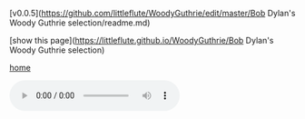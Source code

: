 [v0.0.5](https://github.com/littleflute/WoodyGuthrie/edit/master/Bob Dylan's Woody Guthrie selection/readme.md)

[show this page](https://littleflute.github.io/WoodyGuthrie/Bob Dylan's Woody Guthrie selection)

[home](..)



<audio controls id="player"> 
  <source src="https://littleflute.github.io/WoodyGuthrie/Bob Dylan's Woody Guthrie selection/cd/01_曲目 1.mp3" type="audio/mpeg">
Your browser does not support the audio element.
</audio>
<div id="xd"> 
</div>
<script>
var d = document.getElementById("xd"); 
var html = d.innerHTML; 
for(var n=1; n<=20; n++)
{	
 	html += fNewBtn(n);

} 
d.innerHTML = html;

var p = document.getElementById("player");
function f(i)
{
    var s = "https://littleflute.github.io/WoodyGuthrie/Bob Dylan's Woody Guthrie selection/cd/";
    if(i<10) 
    {
    	s += "0";
    } 
    s += i;
    s += "_曲目 ";
    s += i;
    s += ".mp3";
    
	p.src = s; 
    p.play();
}
function fNewBtn(i)
{
	var rHTML = "";
    rHTML = "<button onclick='f(";
    rHTML += i;
    rHTML += ");'>";
    rHTML += i;
    rHTML += "</button>";
    return rHTML;
}
</script>



